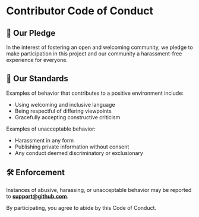 # Contributor Code of Conduct

## 📜 Our Pledge
In the interest of fostering an open and welcoming community, we pledge to make participation in this project and our community a harassment-free experience for everyone.

## 🚀 Our Standards
Examples of behavior that contributes to a positive environment include:
- Using welcoming and inclusive language
- Being respectful of differing viewpoints
- Gracefully accepting constructive criticism

Examples of unacceptable behavior:
- Harassment in any form
- Publishing private information without consent
- Any conduct deemed discriminatory or exclusionary

## 🛠️ Enforcement
Instances of abusive, harassing, or unacceptable behavior may be reported to **support@github.com**.

By participating, you agree to abide by this Code of Conduct.
